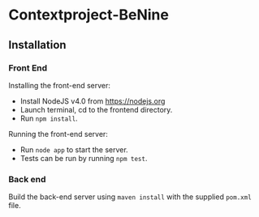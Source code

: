 # Contextproject-BeNine

## Installation
### Front End
Installing the front-end server:
- Install NodeJS v4.0 from https://nodejs.org 
- Launch terminal, cd to the frontend directory.
- Run `npm install`.

Running the front-end server:
- Run `node app` to start the server.
- Tests can be run by running `npm test`.

### Back end
Build the back-end server using `maven install` with the supplied `pom.xml` file. 
